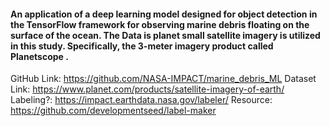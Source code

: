 #### An application of a deep learning model designed for object detection in the TensorFlow framework for observing marine debris floating on the surface of the ocean. The Data is planet small satellite imagery is utilized in this study. Specifically, the 3-meter imagery product called Planetscope .


GitHub Link: https://github.com/NASA-IMPACT/marine_debris_ML
Dataset Link: https://www.planet.com/products/satellite-imagery-of-earth/
Labeling?: https://impact.earthdata.nasa.gov/labeler/
Resource: https://github.com/developmentseed/label-maker
